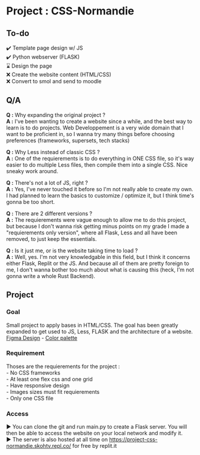 # Project : CSS-Normandie


## To-do
✔️ Template page design w/ JS<br/>
✔️ Python webserver (FLASK)<br/>
⌛ Design the page<br/>
❌ Create the website content (HTML/CSS)<br/>
❌ Convert to smol and send to moodle<br/>


## Q/A
__Q :__ Why expanding the original project ?<br/>
__A :__ I've been wanting to create a website since a while, and the best way to learn is to do projects. Web Developpement is a very wide domain that I want to be proficient in, so I wanna try many things before choosing preferences (frameworks, supersets, tech stacks)<br/>

__Q :__ Why Less instead of classic CSS ?<br/>
__A :__ One of the requierements is to do everything in ONE CSS file, so it's way easier to do multiple Less files, then compile them into a single CSS. Nice sneaky work around.<br/>

__Q :__ There's not a lot of JS, right ?<br/>
__A :__ Yes, I've never touched it before so I'm not really able to create my own. I had planned to learn the basics to customize / optimize it, but I think time's gonna be too short.<br/>

__Q :__ There are 2 different versions ?<br/>
__A :__ The requierements were vague enough to allow me to do this project, but because I don't wanna risk getting minus points on my grade I made a "requierements only version", where all Flask, Less and all have been removed, to just keep the essentials.<br/>

__Q :__ Is it just me, or is the website taking time to load ?<br/>
__A :__ Well, yes. I'm not very knowledgable in this field, but I think it concerns either Flask, Replit or the JS. And because all of them are pretty foreign to me, I don't wanna bother too much about what is causing this (heck, I'm not gonna write a whole Rust Backend).<br/>


## Project

### Goal
Small project to apply bases in HTML/CSS. The goal has been greatly expanded to get used to JS, Less, FLASK and the architecture of a website.
[Figma Design](https://www.figma.com/file/0cB3RNgtH0aoNngx5zdrXc) - [Color palette](https://coolors.co/252525-4f4f4f-8d91c7-b0daf1-ddfcad)

### Requirement
Thoses are the requierements for the project :<br/>
\- No CSS frameworks<br/>
\- At least one flex css and one grid<br/>
\- Have responsive design<br/>
\- Images sizes must fit requierements<br/>
\- Only one CSS file<br/>

### Access
▶️ You can clone the git and run main.py to create a Flask server. You will then be able to access the website on your local network and modify it.<br/>
▶️ The server is also hosted at all time on https://project-css-normandie.skohtv.repl.co/ for free by replit.it<br/>
